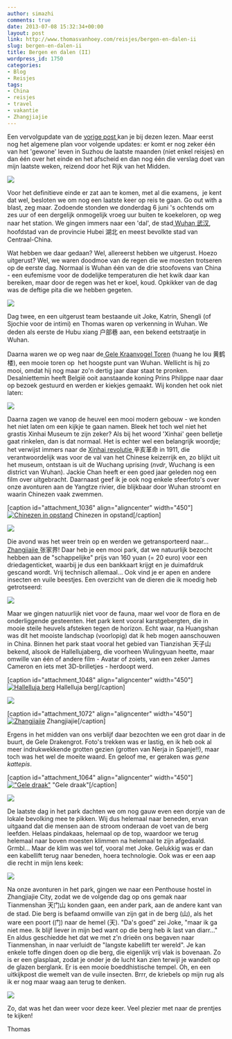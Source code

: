 ```yaml
---
author: simazhi
comments: true
date: 2013-07-08 15:32:34+00:00
layout: post
link: http://www.thomasvanhoey.com/reisjes/bergen-en-dalen-ii
slug: bergen-en-dalen-ii
title: Bergen en dalen (II)
wordpress_id: 1750
categories:
- Blog
- Reisjes
tags:
- China
- reisjes
- travel
- vakantie
- Zhangjiajie
---
```


Een vervolgupdate van de [vorige post ](http://www.thomasvanhoey.com/huangshan/april-ii-a-k-a-bergen-en-dalen-i)kan je bij dezen lezen. Maar eerst nog het algemene plan voor volgende updates: er komt er nog zeker één van het 'gewone' leven in Suzhou de laatste maanden (niet enkel reisjes) en dan één over het einde en het afscheid en dan nog één die verslag doet van mijn laatste weken, reizend door het Rijk van het Midden.

![](http://www.thomasvanhoey.com/nextgen-attach_to_post/preview/id--4659)

Voor het definitieve einde er zat aan te komen, met al die examens,  je kent dat wel, besloten we om nog een laatste keer op reis te gaan. Go out with a blast, zeg maar. Zodoende stonden we donderdag 6 juni 's ochtends om zes uur of een dergelijk onmogelijk vroeg uur buiten te koekeloren, op weg naar het station. We gingen immers naar een 'dal', de stad[ Wuhan 武汉](http://en.wikipedia.org/wiki/Wuhan), hoofdstad van de provincie Hubei 湖北 en meest bevolkte stad van Centraal-China.

Wat hebben we daar gedaan? Wel, allereerst hebben we uitgerust. Hoezo uitgerust? Wel, we waren doodmoe van de regen die we moesten trotseren op de eerste dag. Normaal is Wuhan één van de drie stoofovens van China - een eufemisme voor de dodelijke temperaturen die het kwik daar kan bereiken, maar door de regen was het er koel, koud. Opkikker van de dag was de deftige pita die we hebben gegeten.

![](http://www.thomasvanhoey.com/nextgen-attach_to_post/preview/id--4660)

Dag twee, en een uitgerust team bestaande uit Joke, Katrin, Shengli (of Sjochie voor de intimi) en Thomas waren op verkenning in Wuhan. We deden als eerste de Hubu xiang 户部巷 aan, een bekend eetstraatje in Wuhan.

Daarna waren we op weg naar de[ Gele Kraanvogel Toren](http://en.wikipedia.org/wiki/Yellow_Crane_Tower) (huang he lou 黄鹤楼), een mooie toren op  het hoogste punt van Wuhan. Wellicht is hij zo mooi, omdat hij nog maar zo'n dertig jaar daar staat te pronken. Desalniettemin heeft België ooit aanstaande koning Prins Philippe naar daar op bezoek gestuurd en werden er kiekjes gemaakt. Wij konden het ook niet laten:

![](http://www.thomasvanhoey.com/nextgen-attach_to_post/preview/id--4661)

Daarna zagen we vanop de heuvel een mooi modern gebouw - we konden het niet laten om een kijkje te gaan namen. Bleek het toch wel niet het grastis Xinhai Museum te zijn zeker? Als bij het woord 'Xinhai' geen belletje gaat rinkelen, dan is dat normaal. Het is echter wel een belangrijk woordje; het verwijst immers naar de [Xinhai revolutie ](http://en.wikipedia.org/wiki/Xinhai_Revolution)辛亥革命 in 1911, die verantwoordelijk was voor de val van het Chinese keizerrijk en, zo blijkt uit het museum, ontstaan is uit de Wuchang uprising (_nvdr_, Wuchang is een district van Wuhan). Jackie Chan heeft er een goed jaar geleden nog een film over uitgebracht. Daarnaast geef ik je ook nog enkele sfeerfoto's over onze avonturen aan de Yangtze rivier, die blijkbaar door Wuhan stroomt en waarin Chinezen vaak zwemmen.

[caption id="attachment_1036" align="aligncenter" width="450"][![Chinezen in opstand](http://www.thomasvanhoey.com/wp-content/uploads/2013/07/cimg66591.jpg?w=450)](http://www.thomasvanhoey.com/wp-content/uploads/2013/07/cimg66591.jpg) Chinezen in opstand[/caption]

![](http://www.thomasvanhoey.com/nextgen-attach_to_post/preview/id--4662)

Die avond was het weer trein op en werden we getransporteerd naar... [Zhangjiajie ](http://en.wikipedia.org/wiki/Zhangjiajie)张家界! Daar heb je een mooi park, dat we natuurlijk bezocht hebben aan de "schappelijke" prijs van 160 yuan (= 20 euro) voor een driedagenticket, waarbij je dus een bankkaart krijgt en je duimafdruk gescand wordt. Vrij technisch allemaal... Ook vind je er apen en andere insecten en vuile beestjes. Een overzicht van de dieren die ik moedig heb getrotseerd:

![](http://www.thomasvanhoey.com/nextgen-attach_to_post/preview/id--4663)

Maar we gingen natuurlijk niet voor de fauna, maar wel voor de flora en de onderliggende gesteenten. Het park kent vooral karstgebergten, die in mooie steile heuvels afsteken tegen de horizon. Echt waar, na Huangshan was dit het mooiste landschap (voorlopig) dat ik heb mogen aanschouwen in China. Binnen het park staat vooral het gebied van Tianzishan 天子山 bekend, alsook de Hallellujaberg, die voorheen Wulingyuan heette, maar omwille van één of andere film - Avatar of zoiets, van een zeker James Cameron en iets met 3D-brilletjes - herdoopt werd.

[caption id="attachment_1048" align="aligncenter" width="450"][![Hallelluja berg](http://www.thomasvanhoey.com/wp-content/uploads/2013/07/cimg6851.jpg?w=450)](http://www.thomasvanhoey.com/wp-content/uploads/2013/07/cimg6851.jpg) Hallelluja berg[/caption]

![](http://www.thomasvanhoey.com/nextgen-attach_to_post/preview/id--4664)

[caption id="attachment_1072" align="aligncenter" width="450"][![Zhangjiajie](http://www.thomasvanhoey.com/wp-content/uploads/2013/07/cimg7167.jpg?w=450)](http://www.thomasvanhoey.com/wp-content/uploads/2013/07/cimg7167.jpg) Zhangjiajie[/caption]

Ergens in het midden van ons verblijf daar bezochten we een grot daar in de buurt, de Gele Drakengrot. Foto's trekken was er lastig, en ik heb ook al meer indrukwekkende grotten gezien (grotten van Nerja in Spanje!!), maar toch was het wel de moeite waard. En geloof me, er geraken was _gene kattepis_.

[caption id="attachment_1064" align="aligncenter" width="450"][!["Gele draak"](http://www.thomasvanhoey.com/wp-content/uploads/2013/07/cimg70841.jpg?w=450)](http://www.thomasvanhoey.com/wp-content/uploads/2013/07/cimg70841.jpg) "Gele draak"[/caption]

![](http://www.thomasvanhoey.com/nextgen-attach_to_post/preview/id--4665)

De laatste dag in het park dachten we om nog gauw even een dorpje van de lokale bevolking mee te pikken. Wij dus helemaal naar beneden, ervan uitgaand dat die mensen aan de stroom onderaan de voet van de berg leefden. Helaas pindakaas, helemaal op de top, waardoor we terug helemaal naar boven moesten klimmen na helemaal te zijn afgedaald. Grmbl... Maar de klim was wel tof, vooral met Joke. Gelukkig was er dan een kabellift terug naar beneden, hoera technologie. Ook was er een aap die recht in mijn lens keek:

![](http://www.thomasvanhoey.com/nextgen-attach_to_post/preview/id--4666)

Na onze avonturen in het park, gingen we naar een Penthouse hostel in Zhangjiajie City, zodat we de volgende dag op ons gemak naar Tianmenshan 天门山 konden gaan, een ander park, aan de andere kant van de stad. Die berg is befaamd omwille van zijn gat in de berg (山), als het ware een poort (门) naar de hemel (天). "Da's goed" zei Joke, "maar ik ga niet mee. Ik blijf liever in mijn bed want op die berg heb ik last van diarr..." En aldus geschiedde het dat we met z'n drieën ons begaven naar Tianmenshan, in naar verluidt de "langste kabellift ter wereld". Je kan enkele toffe dingen doen op die berg, die eigenlijk vrij vlak is bovenaan. Zo is er een glasplaat, zodat je onder je de lucht kan zien terwijl je wandelt op de glazen berglank. Er is een mooie boeddhistische tempel. Oh, en een uitkijkpost die wemelt van de vuile insecten. Brrr, de kriebels op mijn rug als ik er nog maar waag aan terug te denken.

![](http://www.thomasvanhoey.com/nextgen-attach_to_post/preview/id--4667)

Zo, dat was het dan weer voor deze keer. Veel plezier met naar de prentjes te kijken!

Thomas
